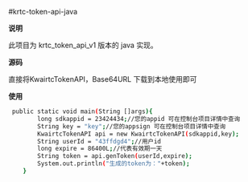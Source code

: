 #krtc-token-api-java


**说明**

此项目为 krtc_token_api_v1 版本的 java 实现。



**源码**

直接将KwairtcTokenAPI，Base64URL 下载到本地使用即可



**使用**
```bash
 public static void main(String []args){
        long sdkappid = 23424434;//您的appid 可在控制台项目详情中查询
        String key = "key";//您的appsign 可在控制台项目详情中查询
        KwairtcTokenAPI api = new KwairtcTokenAPI(sdkappid,key);
        String userId = "43ffdgd4";//用户id
        long expire = 86400L;//代表有效期一天
        String token = api.genToken(userId,expire);
        System.out.println("生成的token为："+token);
    }
```
